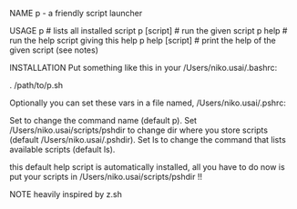 NAME
  p - a friendly script launcher

USAGE
  p               # lists all installed script
  p [script]      # run the given script
  p help          # run the help script giving this help
  p help [script] # print the help of the given script (see notes)

INSTALLATION
  Put something like this in your /Users/niko.usai/.bashrc:

  . /path/to/p.sh

  Optionally you can set these vars in a file named, /Users/niko.usai/.pshrc:

  Set  to change the command name (default p).
  Set /Users/niko.usai/scripts/pshdir to change dir where you store scripts (default /Users/niko.usai/.pshdir).
  Set ls to change the command that lists available scripts (default ls).

  this default help script is automatically installed,
  all you have to do now is put your scripts in /Users/niko.usai/scripts/pshdir !!

NOTE
  heavily inspired by z.sh
